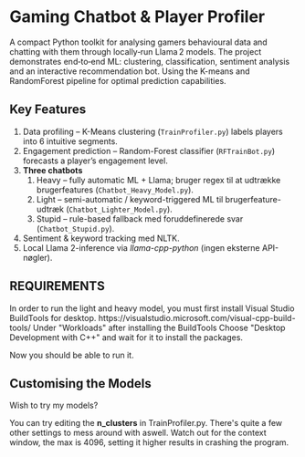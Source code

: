 <h1>Gaming Chatbot & Player Profiler</h1>

A compact Python toolkit for analysing gamers behavioural data and chatting with them through locally‑run Llama 2 models. The project demonstrates end‑to‑end ML: clustering, classification, sentiment analysis and an interactive recommendation bot. Using the K-means and RandomForest pipeline for optimal prediction capabilities.

<h2>Key Features</h2>
<ol>
  <li>Data profiling – K-Means clustering (<code>TrainProfiler.py</code>) labels players into 6 intuitive segments.</li>

  <li>Engagement prediction – Random-Forest classifier (<code>RFTrainBot.py</code>) forecasts a player’s engagement level.</li>

  <li><strong>Three chatbots</strong>
    <ol>
      <li>Heavy – fully automatic ML + Llama; bruger regex til at udtrække brugerfeatures (<code>Chatbot_Heavy_Model.py</code>).</li>
      <li>Light – semi-automatic / keyword-triggered ML til brugerfeature-udtræk (<code>Chatbot_Lighter_Model.py</code>).</li>
      <li>Stupid – rule-based fallback med foruddefinerede svar (<code>Chatbot_Stupid.py</code>).</li>
    </ol>
  </li>

  <li>Sentiment &amp; keyword tracking med NLTK.</li>

  <li>Local Llama 2-inference via <em>llama-cpp-python</em> (ingen eksterne API-nøgler).</li>
</ol>

<h2>REQUIREMENTS</h2>
In order to run the light and heavy model, you must first install Visual Studio BuildTools for desktop. 
https://visualstudio.microsoft.com/visual-cpp-build-tools/
Under "Workloads" after installing the BuildTools Choose "Desktop Development with C++" and wait for it to install the packages.

Now you should be able to run it.

<h2>Customising the Models</h2>
Wish to try my models?

You can try editing the <strong>n_clusters</strong> in TrainProfiler.py.
There's quite a few other settings to mess around with aswell. Watch out for the context window, the max is 4096, setting it higher results in crashing the program.

